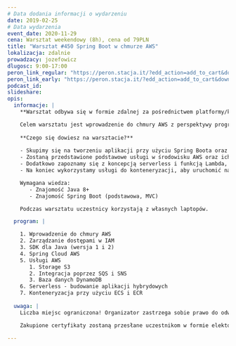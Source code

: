 ```yaml
---
# Data dodania informacji o wydarzeniu
date: 2019-02-25
# Data wydarzenia
event_date: 2020-11-29
cena: Warsztat weekendowy (8h), cena od 79PLN
title: "Warsztat #450 Spring Boot w chmurze AWS"
lokalizacja: zdalnie
prowadzacy: jozefowicz
dlugosc: 9:00-17:00
peron_link_regular: "https://peron.stacja.it/?edd_action=add_to_cart&download_id=4067&edd_options[price_id]=1"
peron_link_early: "https://peron.stacja.it/?edd_action=add_to_cart&download_id=4067&edd_options[price_id]=2"
podcast_id:
slideshare:
opis:
  informacje: |
    **Warsztat odbywa się w formie zdalnej za pośrednictwem platformy/komunikatora online, z wykorzystaniem dźwięku, obrazu z kamery, udostępniania ekranu komputera prowadzącego i uczestników.** 

    Celem warsztatu jest wprowadzenie do chmury AWS z perspektywy programisty Java. 
    
    **Czego się dowiesz na warsztacie?** 
    
    - Skupimy się na tworzeniu aplikacji przy użyciu Spring Boota oraz projektu Spring Cloud AWS. 
    - Zostaną przedstawione podstawowe usługi w środowisku AWS oraz ich użycie z poziomu dostępnego SDK. 
    - Dodatkowo zapoznamy się z koncepcją serverless i funkcją Lambda, którą połączymy następnie z naszą Springową aplikacją.
    - Na koniec wykorzystamy usługi do konteneryzacji, aby uruchomić naszą aplikację w chmurze AWS. 

    Wymagana wiedza: 
       - Znajomość Java 8+
       - Znajomość Spring Boot (podstawowa, MVC) 

    Podczas warsztatu uczestnicy korzystają z własnych laptopów. 

  program: |

    1. Wprowadzenie do chmury AWS
    2. Zarządzanie dostępami w IAM
    3. SDK dla Java (wersja 1 i 2)
    4. Spring Cloud AWS
    5. Usługi AWS
       1. Storage S3
       2. Integracja poprzez SQS i SNS
       3. Baza danych DynamoDB
    6. Serverless - budowanie aplikacji hybrydowych
    7. Konteneryzacja przy użyciu ECS i ECR
  
  uwaga: |
    Liczba miejsc ograniczona! Organizator zastrzega sobie prawo do odwołania wydarzenia w przypadku niezgłoszenia się minimalnej liczby uczestników.

    Zakupione certyfikaty zostaną przesłane uczestnikom w formie elektoronicznej po warsztacie. Jeśli chcesz otrzymać zakupiony certyfikat w formie papierowej, zgłoś to mailowo na adres kontakt@stacja.it.

---
```

